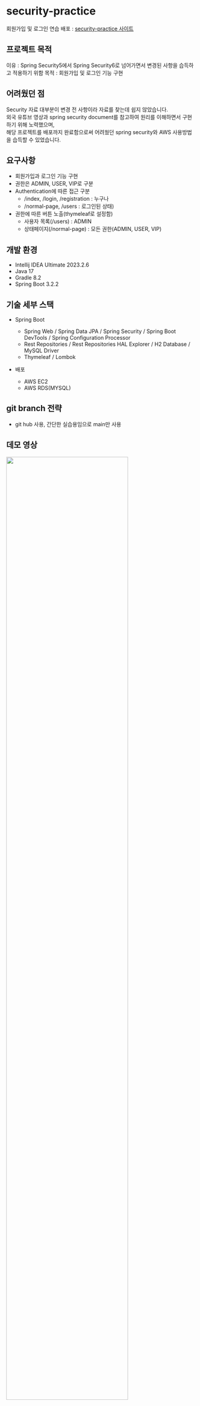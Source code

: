 # security-practice
회원가입 및 로그인 연습
배포 : [security-practice 사이트](http://ec2-43-203-199-47.ap-northeast-2.compute.amazonaws.com:8081/)
  
## 프로젝트 목적
이유 : Spring Security5에서 Spring Security6로 넘어가면서 변경된 사항을 습득하고 적용하기 위함
목적 : 회원가입 및 로그인 기능 구현
   
## 어려웠던 점
Security 자료 대부분이 변경 전 사항이라 자료를 찾는데 쉽지 않았습니다.  
외국 유튜브 영상과 spring security document를 참고하여 원리를 이해하면서 구현하기 위해 노력했으며,  
해당 프로젝트를 배포까지 완료함으로써 어려웠던 spring security와 AWS 사용방법을 습득할 수 있었습니다.

## 요구사항
- 회원가입과 로그인 기능 구현
- 권한은 ADMIN, USER, VIP로 구분
- Authentication에 따른 접근 구분
   - /index, /login, /registration : 누구나
   - /normal-page, /users : 로그인된 상태)  
- 권한에 따른 버튼 노출(thymeleaf로 설정함)
  - 사용자 목록(/users) : ADMIN
  - 상태페이지(/normal-page) : 모든 권한(ADMIN, USER, VIP)

## 개발 환경
* Intellij IDEA Ultimate 2023.2.6
* Java 17
* Gradle 8.2
* Spring Boot 3.2.2
  
## 기술 세부 스택
- Spring Boot
  * Spring Web / Spring Data JPA / Spring Security / Spring Boot DevTools / Spring Configuration Processor
  * Rest Repositories / Rest Repositories HAL Explorer / H2 Database / MySQL Driver
  * Thymeleaf / Lombok

- 배포
  * AWS EC2
  * AWS RDS(MYSQL)

## git branch 전략
- git hub 사용, 간단한 실습용임으로 main만 사용

## 데모 영상
<img width="80%" src="https://github.com/LeticiaKang/Project_board/assets/87592790/db08494a-84ea-4e8b-8cc3-ac00d2fd4d5d" />
 
